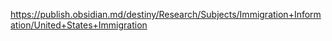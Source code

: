https://publish.obsidian.md/destiny/Research/Subjects/Immigration+Information/United+States+Immigration
